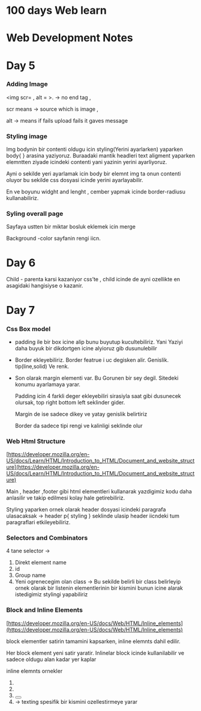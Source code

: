 # 100 days Web learn
 # Web Development Notes

# Day  5

### Adding Image

<img scr= , alt = >.   → no end tag , 

scr means  → source which is image , 

alt → means if fails upload fails it gaves message

### Styling image

Img bodynin bir contenti oldugu icin styling(Yerini ayarlarken) yaparken body{   } arasina yaziyoruz. Buraadaki mantik headleri text aligment yaparken elemntten ziyade icindeki contenti yani yazinin yerini ayarliyoruz. 

Ayni o sekilde yeri ayarlamak icin body bir elemnt img ta onun contenti oluyor bu sekilde css dosyasi icinde yerini ayarlayabilir.

En ve boyunu widght and lenght , cember yapmak icinde border-radiusu kullanabiliriz.

### Syling overall page

Sayfaya ustten bir miktar bosluk eklemek icin merge

Background -color sayfanin rengi iicn.

# Day 6

Child - parenta karsi kazaniyor css’te , child icinde de ayni ozellikte en asagidaki hangisiyse o kazanir.

# Day 7

### Css Box model

- padding ile bir box icine alip bunu buyutup kucultebiliriz. Yani Yaziyi daha buyuk bir dikdortgen icine alyioruz gib dusunulebilir
- Border ekleyebiliriz. Border featrue i uc degisken alir. Genislik. tip(line,solid) Ve renk.
- Son olarak margin elementi var. Bu Gorunen bir sey degil. Sitedeki konumu ayarlamaya yarar.
    
    
    Padding icin 4 farkli deger ekleyebiliri  sirasiyla saat gibi dusunecek olursak, top right bottom left seklinder gider.
    
    Margin de ise sadece dikey ve yatay genislik belirtiriz
    
    Border da sadece tipi rengi ve kalinligi seklinde olur
    

### Web Html Structure

[https://developer.mozilla.org/en-US/docs/Learn/HTML/Introduction_to_HTML/Document_and_website_structure](https://developer.mozilla.org/en-US/docs/Learn/HTML/Introduction_to_HTML/Document_and_website_structure)

Main , header ,footer gibi html elementleri kullanarak yazdigimiz kodu daha anlasilir ve takip edilmesi kolay hale getirebiliriz.

Styling yaparken ornek olarak header dosyasi icindeki paragrafa ulasacaksak → header p{  styling } seklinde ulasip header iicndeki tum paragraflari etkileyebiliriz.

### Selectors and Combinators

4 tane selector → 

1. Direkt element name
2. id 
3. Group name 
4. Yeni ogrenecegim olan class → Bu sekilde belirli bir class belirleyip ornek olarak bir listenin elementlerinin bir kismini bunun icine alarak istedigimiz stylingi yapabiliriz

### Block and Inline Elements

[https://developer.mozilla.org/en-US/docs/Web/HTML/Inline_elements](https://developer.mozilla.org/en-US/docs/Web/HTML/Inline_elements)

block elementler satirin tamamini kapsarken, inline elemnts dahil edilir.

Her block element yeni satir yaratir. Inlinelar block icinde kullanilabilir ve sadece oldugu alan kadar yer kaplar

inline elemnts ornekler

1. <a> 
2. <img>
3. <button>
4. <span> → texting spesifik bir kismini ozellestirmeye yarar
